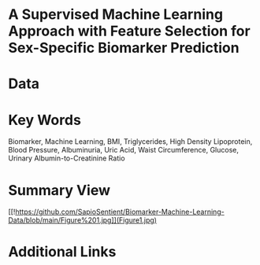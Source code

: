# A Supervised Machine Learning Approach with Feature Selection for Sex-Specific Biomarker Prediction

# Data


# Key Words
Biomarker, Machine Learning, BMI, Triglycerides, High Density Lipoprotein, Blood Pressure, Albuminuria, Uric Acid, Waist Circumference, Glucose, Urinary Albumin-to-Creatinine Ratio

# Summary View
[[!https://github.com/SapioSentient/Biomarker-Machine-Learning-Data/blob/main/Figure%201.jpg]](Figure1.jpg)

# Additional Links
